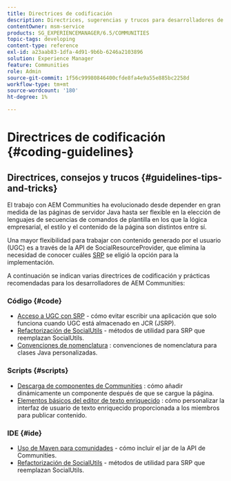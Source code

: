 ```yaml
---
title: Directrices de codificación
description: Directrices, sugerencias y trucos para desarrolladores de Communities
contentOwner: msm-service
products: SG_EXPERIENCEMANAGER/6.5/COMMUNITIES
topic-tags: developing
content-type: reference
exl-id: a23aab83-1dfa-4d91-9b6b-6246a2103896
solution: Experience Manager
feature: Communities
role: Admin
source-git-commit: 1f56c99980846400cfde8fa4e9a55e885bc2258d
workflow-type: tm+mt
source-wordcount: '180'
ht-degree: 1%

---
```


# Directrices de codificación {#coding-guidelines}

## Directrices, consejos y trucos {#guidelines-tips-and-tricks}

El trabajo con AEM Communities ha evolucionado desde depender en gran medida de las páginas de servidor Java hasta ser flexible en la elección de lenguajes de secuencias de comandos de plantilla en los que la lógica empresarial, el estilo y el contenido de la página son distintos entre sí.

Una mayor flexibilidad para trabajar con contenido generado por el usuario (UGC) es a través de la API de SocialResourceProvider, que elimina la necesidad de conocer cuáles [SRP](srp.md) se eligió la opción para la implementación.

A continuación se indican varias directrices de codificación y prácticas recomendadas para los desarrolladores de AEM Communities:

### Código {#code}

* [Acceso a UGC con SRP](accessing-ugc-with-srp.md) - cómo evitar escribir una aplicación que solo funciona cuando UGC está almacenado en JCR (JSRP).
* [Refactorización de SocialUtils](socialutils.md) - métodos de utilidad para SRP que reemplazan SocialUtils.
* [Convenciones de nomenclatura](naming-conventions.md) : convenciones de nomenclatura para clases Java personalizadas.

### Scripts {#scripts}

* [Descarga de componentes de Communities](sideloading.md) : cómo añadir dinámicamente un componente después de que se cargue la página.
* [Elementos básicos del editor de texto enriquecido](rte.md) : cómo personalizar la interfaz de usuario de texto enriquecido proporcionada a los miembros para publicar contenido.

### IDE {#ide}

* [Uso de Maven para comunidades](maven.md) - cómo incluir el jar de la API de Communities.
* [Refactorización de SocialUtils](socialutils.md) - métodos de utilidad para SRP que reemplazan SocialUtils.
